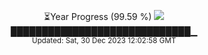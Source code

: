 <p align="center">
⏳Year Progress (99.59 %) <img src="https://file5s.ratemyserver.net/mobs/1062.gif"><br>
█████████████████████████████▁ <br>
<sub>Updated: Sat, 30 Dec 2023 12:02:58 GMT</sub>
</p>

